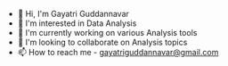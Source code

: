 - 👋 Hi, I'm Gayatri Guddannavar
- 👀 I'm interested in Data Analysis
- 🌱 I'm currently working on various Analysis tools
- 💞 I'm looking to collaborate on Analysis topics
- 📫 How to reach me - gayatriguddannavar@gmail.com
